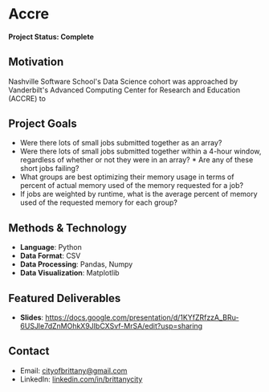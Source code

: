 # Accre

#### Project Status: Complete

## Motivation
Nashville Software School's Data Science cohort was approached by Vanderbilt's Advanced Computing Center for Research and Education (ACCRE) to 

## Project Goals
* Were there lots of small jobs submitted together as an array?
* Were there lots of small jobs submitted together within a 4-hour window, regardless of whether or not they were in an array? * Are any of these short jobs failing? 
* What groups are best optimizing their memory usage in terms of percent of actual memory used of the memory requested for a job?
* If jobs are weighted by runtime, what is the average percent of memory used of the requested memory for each group? 

## Methods & Technology
* **Language**: Python
* **Data Format**: CSV
* **Data Processing**: Pandas, Numpy
* **Data Visualization**: Matplotlib

## Featured Deliverables
* **Slides**: https://docs.google.com/presentation/d/1KYfZRfzzA_BRu-6USJle7dZnMOhkX9JIbCXSvf-MrSA/edit?usp=sharing

## Contact
* Email: [cityofbrittany@gmail.com](cityofbrittany@gmail.com)
* LinkedIn: [linkedin.com/in/brittanycity](https://www.linkedin.com/in/brittanycity/)
